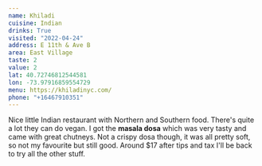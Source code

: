 ```yaml
---
name: Khiladi
cuisine: Indian
drinks: True
visited: "2022-04-24"
address: E 11th & Ave B
area: East Village
taste: 2
value: 2
lat: 40.72746812544581
lon: -73.97916859554729
menu: https://khiladinyc.com/
phone: "+16467910351"
---
```


Nice little Indian restaurant with Northern and Southern food. There's quite a lot they can do vegan. I got the **masala dosa** which was very tasty and came with great chutneys. Not a crispy dosa though, it was all pretty soft, so not my favourite but still good. Around $17 after tips and tax I'll be back to try all the other stuff.
